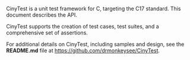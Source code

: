 CinyTest is a unit test framework for C, targeting the C17 standard. This document describes the API.

CinyTest supports the creation of test cases, test suites, and a comprehensive set of assertions.

For additional details on CinyTest, including samples and design, see the **README.md** file at https://github.com/drmonkeysee/CinyTest.
